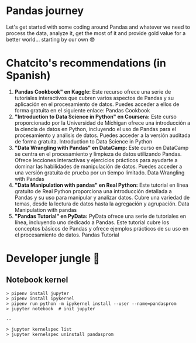 # Pandas journey

Let's get started with some coding around Pandas and whatever we need to process the data, analyze it, get the most of it and provide gold value for a better world... starting by our own :sunglasses:


# Chatcito's recommendations (in Spanish)
1. **Pandas Cookbook" en Kaggle:** Este recurso ofrece una serie de tutoriales interactivos que cubren varios aspectos de Pandas y su aplicación en el procesamiento de datos. Puedes acceder a ellos de forma gratuita en el siguiente enlace: Pandas Cookbook
2. **"Introduction to Data Science in Python" en Coursera:** Este curso proporcionado por la Universidad de Míchigan ofrece una introducción a la ciencia de datos en Python, incluyendo el uso de Pandas para el procesamiento y análisis de datos. Puedes acceder a la versión auditada de forma gratuita. Introduction to Data Science in Python
3. **"Data Wrangling with Pandas" en DataCamp:** Este curso en DataCamp se centra en el procesamiento y limpieza de datos utilizando Pandas. Ofrece lecciones interactivas y ejercicios prácticos para ayudarte a dominar las habilidades de manipulación de datos. Puedes acceder a una versión gratuita de prueba por un tiempo limitado. Data Wrangling with Pandas
4. **"Data Manipulation with pandas" en Real Python:** Este tutorial en línea gratuito de Real Python proporciona una introducción detallada a Pandas y su uso para manipular y analizar datos. Cubre una variedad de temas, desde la lectura de datos hasta la agregación y agrupación. Data Manipulation with pandas
5. **"Pandas Tutorial" en PyData:** PyData ofrece una serie de tutoriales en línea, incluyendo uno dedicado a Pandas. Este tutorial cubre los conceptos básicos de Pandas y ofrece ejemplos prácticos de su uso en el procesamiento de datos. Pandas Tutorial

# Developer jungle :deciduous_tree:
## Notebook kernel
```
> pipenv install jupyter
> pipenv install ipykernel
> pipenv run python -m ipykernel install --user --name=pandasprom
> jupyter notebook  # init jupyter

--

> jupyter kernelspec list
> jupyter kernelspec uninstall pandasprom
```
